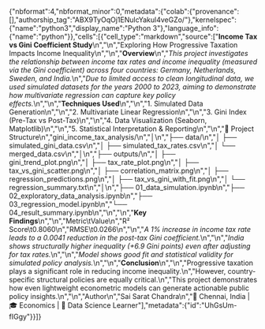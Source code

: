 {"nbformat":4,"nbformat_minor":0,"metadata":{"colab":{"provenance":[],"authorship_tag":"ABX9TyOqOj1ENulcYakul4veGZo/"},"kernelspec":{"name":"python3","display_name":"Python 3"},"language_info":{"name":"python"}},"cells":[{"cell_type":"markdown","source":["**Income Tax vs Gini Coefficient Study**\n","\n","Exploring How Progressive Taxation Impacts Income Inequality\n","\n","**Overview**\n","*This project investigates the relationship between income tax rates and income inequality (measured via the Gini coefficient) across four countries: Germany, Netherlands, Sweden, and India.*\n","*Due to limited access to clean longitudinal data, we used simulated datasets for the years 2000 to 2023, aiming to demonstrate how multivariate regression can capture key policy effects.*\n","\n","**Techniques Used**\n","\n","1. Simulated Data Generation\n","\n","2. Multivariate Linear Regression\n","\n","3. Gini Index (Pre-Tax vs Post-Tax)\n","\n","4. Data Visualization (Seaborn, Matplotlib)\n","\n","5. Statistical Interpretation & Reporting\n","\n","📁 Project Structure\n","gini_income_tax_analysis/\n","│\n","├── data/\n","│   ├── simulated_gini_data.csv\n","│   ├── simulated_tax_rates.csv\n","│   └── merged_data.csv\n","│\n","├── outputs/\n","│   ├── gini_trend_plot.png\n","│   ├── tax_rate_plot.png\n","│   ├── tax_vs_gini_scatter.png\n","│   ├── correlation_matrix.png\n","│   ├── regression_predictions.png\n","│   ├── tax_vs_gini_with_fit.png\n","│   └── regression_summary.txt\n","│\n","├── 01_data_simulation.ipynb\n","├── 02_exploratory_data_analysis.ipynb\n","├── 03_regression_model.ipynb\n","└── 04_result_summary.ipynb\n","\n","\n","**Key Findings**\n","\n","Metric\tValue\n","R² Score\t0.8060\n","RMSE\t0.0266\n","\n","*A 1% increase in income tax rate leads to a 0.0041 reduction in the post-tax Gini coefficient.*\n","\n","*India shows structurally higher inequality (+6.9 Gini points) even after adjusting for tax rates.*\n","\n","*Model shows good fit and statistical validity for simulated policy analysis.*\n","\n","**Conclusion**\n","\n","Progressive taxation plays a significant role in reducing income inequality.\n","However, country-specific structural policies are equally critical.\n","This project demonstrates how even lightweight econometric models can generate actionable public policy insights.\n","\n","Author\n","Sai Sarat Chandra\n","📍 Chennai, India | 🎓 Economics | 💼 Data Science Learner"],"metadata":{"id":"UhGsUm-fIGgy"}}]}